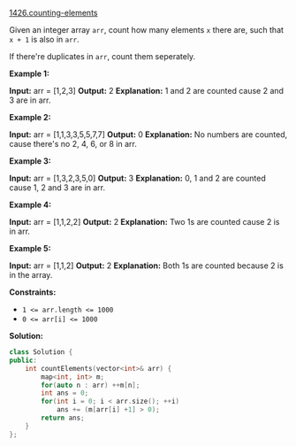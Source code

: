 [1426.counting-elements](https://leetcode.com/problems/counting-elements/)  

Given an integer array `arr`, count how many elements `x` there are, such that `x + 1` is also in `arr`.

If there're duplicates in `arr`, count them seperately.

**Example 1:**

**Input:** arr = \[1,2,3\]
**Output:** 2
**Explanation:** 1 and 2 are counted cause 2 and 3 are in arr.

**Example 2:**

**Input:** arr = \[1,1,3,3,5,5,7,7\]
**Output:** 0
**Explanation:** No numbers are counted, cause there's no 2, 4, 6, or 8 in arr.

**Example 3:**

**Input:** arr = \[1,3,2,3,5,0\]
**Output:** 3
**Explanation:** 0, 1 and 2 are counted cause 1, 2 and 3 are in arr.

**Example 4:**

**Input:** arr = \[1,1,2,2\]
**Output:** 2
**Explanation:** Two 1s are counted cause 2 is in arr.

**Example 5:**

**Input:** arr = \[1,1,2\]
**Output:** 2
**Explanation:** Both 1s are counted because 2 is in the array.

**Constraints:**

*   `1 <= arr.length <= 1000`
*   `0 <= arr[i] <= 1000`  



**Solution:**  

```cpp
class Solution {
public:
    int countElements(vector<int>& arr) {
        map<int, int> m;
        for(auto n : arr) ++m[n];
        int ans = 0;
        for(int i = 0; i < arr.size(); ++i) 
            ans += (m[arr[i] +1] > 0);
        return ans;
    }
};
```
      